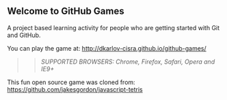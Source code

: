 ## Welcome to GitHub Games

A project based learning activity for people who are getting started with Git and GitHub.

You can play the game at: http://dkarlov-cisra.github.io/github-games/

>> _*SUPPORTED BROWSERS*: Chrome, Firefox, Safari, Opera and IE9+_

This fun open source game was cloned from: https://github.com/jakesgordon/javascript-tetris
